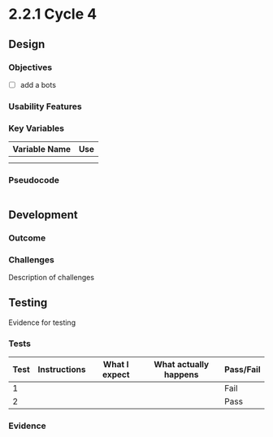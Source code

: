 # 2.2.1 Cycle 4

##

## Design

### Objectives



* [ ] add a bots&#x20;



### Usability Features

&#x20;&#x20;

### Key Variables

| Variable Name | Use |
| ------------- | --- |
|               |     |
|               |     |

### Pseudocode

```
```

## Development

### Outcome

### Challenges

Description of challenges

## Testing

Evidence for testing

### Tests

| Test | Instructions | What I expect | What actually happens | Pass/Fail |
| ---- | ------------ | ------------- | --------------------- | --------- |
| 1    |              |               |                       | Fail      |
| 2    |              |               |                       | Pass      |

### Evidence
